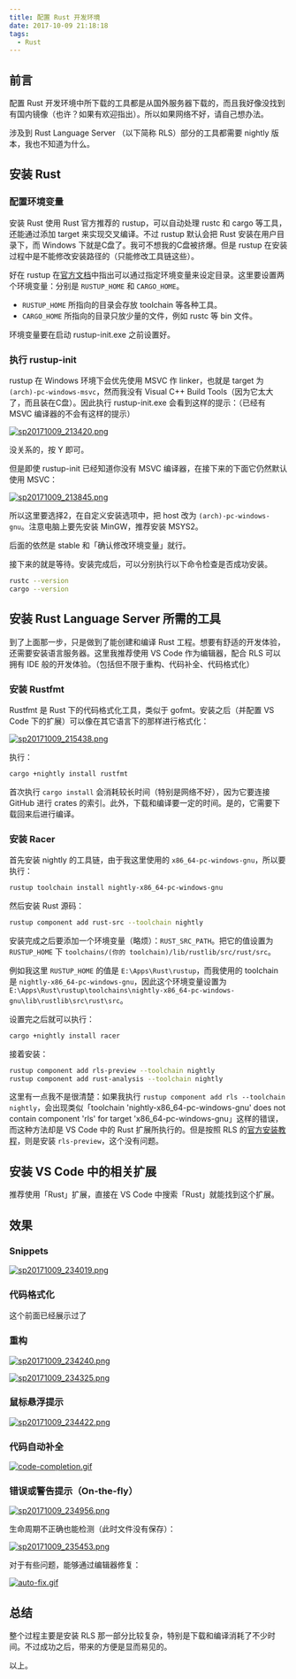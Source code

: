 ```yaml
---
title: 配置 Rust 开发环境
date: 2017-10-09 21:18:18
tags:
  - Rust
---
```


## 前言

配置 Rust 开发环境中所下载的工具都是从国外服务器下载的，而且我好像没找到有国内镜像（也许？如果有欢迎指出）。所以如果网络不好，请自己想办法。

涉及到 Rust Language Server （以下简称 RLS）部分的工具都需要 nightly 版本，我也不知道为什么。

## 安装 Rust

### 配置环境变量

安装 Rust 使用 Rust 官方推荐的 rustup，可以自动处理 rustc 和 cargo 等工具，还能通过添加 target 来实现交叉编译。不过 rustup 默认会把 Rust 安装在用户目录下，而 Windows 下就是C盘了。我可不想我的C盘被挤爆。但是 rustup 在安装过程中是不能修改安装路径的（只能修改工具链这些）。

好在 rustup 在[官方文档](https://github.com/rust-lang-nursery/rustup.rs#choosing-where-to-install)中指出可以通过指定环境变量来设定目录。这里要设置两个环境变量：分别是 `RUSTUP_HOME` 和 `CARGO_HOME`。

- `RUSTUP_HOME` 所指向的目录会存放 toolchain 等各种工具。
- `CARGO_HOME` 所指向的目录只放少量的文件，例如 rustc 等 bin 文件。

环境变量要在启动 rustup-init.exe 之前设置好。

### 执行 rustup-init

rustup 在 Windows 环境下会优先使用 MSVC 作 linker，也就是 target 为 `(arch)-pc-windows-msvc`，然而我没有 Visual C++ Build Tools（因为它太大了，而且装在C盘）。因此执行 rustup-init.exe 会看到这样的提示：（已经有 MSVC 编译器的不会有这样的提示）

[![sp20171009_213420.png](https://i.loli.net/2018/05/08/5af1c0c7f288c.png)](https://i.loli.net/2018/05/08/5af1c0c7f288c.png)

没关系的，按 Y 即可。

但是即使 rustup-init 已经知道你没有 MSVC 编译器，在接下来的下面它仍然默认使用 MSVC：

[![sp20171009_213845.png](https://i.loli.net/2018/05/08/5af1c0c81cdd3.png)](https://i.loli.net/2018/05/08/5af1c0c81cdd3.png)

所以这里要选择2，在自定义安装选项中，把 host 改为 `(arch)-pc-windows-gnu`。注意电脑上要先安装 MinGW，推荐安装 MSYS2。

后面的依然是 stable 和「确认修改环境变量」就行。

接下来的就是等待。安装完成后，可以分别执行以下命令检查是否成功安装。

```bash
rustc --version
cargo --version
```

## 安装 Rust Language Server 所需的工具

到了上面那一步，只是做到了能创建和编译 Rust 工程。想要有舒适的开发体验，还需要安装语言服务器。这里我推荐使用 VS Code 作为编辑器，配合 RLS 可以拥有 IDE 般的开发体验。（包括但不限于重构、代码补全、代码格式化）

### 安装 Rustfmt

Rustfmt 是 Rust 下的代码格式化工具，类似于 gofmt。安装之后（并配置 VS Code 下的扩展）可以像在其它语言下的那样进行格式化：

[![sp20171009_215438.png](https://i.loli.net/2018/05/08/5af1c0c39486a.png)](https://i.loli.net/2018/05/08/5af1c0c39486a.png)

执行：

```bash
cargo +nightly install rustfmt
```

首次执行 `cargo install` 会消耗较长时间（特别是网络不好），因为它要连接 GitHub 进行 crates 的索引。此外，下载和编译要一定的时间。是的，它需要下载回来后进行编译。

### 安装 Racer

首先安装 nightly 的工具链，由于我这里使用的 `x86_64-pc-windows-gnu`，所以要执行：

```bash
rustup toolchain install nightly-x86_64-pc-windows-gnu
```

然后安装 Rust 源码：

```bash
rustup component add rust-src --toolchain nightly
```

安装完成之后要添加一个环境变量（略烦）：`RUST_SRC_PATH`。把它的值设置为 `RUSTUP_HOME` 下 `toolchains/(你的 toolchain)/lib/rustlib/src/rust/src`。

例如我这里 `RUSTUP_HOME` 的值是 `E:\Apps\Rust\rustup`，而我使用的 toolchain 是 `nightly-x86_64-pc-windows-gnu`，因此这个环境变量设置为 `E:\Apps\Rust\rustup\toolchains\nightly-x86_64-pc-windows-gnu\lib\rustlib\src\rust\src`。

设置完之后就可以执行：

```bash
cargo +nightly install racer
```

接着安装：

```bash
rustup component add rls-preview --toolchain nightly
rustup component add rust-analysis --toolchain nightly
```

这里有一点我不是很清楚：如果我执行 `rustup component add rls --toolchain nightly`，会出现类似「toolchain 'nightly-x86_64-pc-windows-gnu' does not contain component 'rls' for target 'x86_64-pc-windows-gnu」这样的错误，而这种方法却是 VS Code 中的 Rust 扩展所执行的。但是按照 RLS 的[官方安装教程](https://github.com/rust-lang-nursery/rls#step-3-install-the-rls)，则是安装 `rls-preview`，这个没有问题。

## 安装 VS Code 中的相关扩展

推荐使用「Rust」扩展，直接在 VS Code 中搜索「Rust」就能找到这个扩展。

## 效果

### Snippets

[![sp20171009_234019.png](https://i.loli.net/2018/05/08/5af1c0c3a219d.png)](https://i.loli.net/2018/05/08/5af1c0c3a219d.png)

### 代码格式化

这个前面已经展示过了

### 重构

[![sp20171009_234240.png](https://i.loli.net/2018/05/08/5af1c0c3af555.png)](https://i.loli.net/2018/05/08/5af1c0c3af555.png)

[![sp20171009_234325.png](https://i.loli.net/2018/05/08/5af1c0c364a10.png)](https://i.loli.net/2018/05/08/5af1c0c364a10.png)

### 鼠标悬浮提示

[![sp20171009_234422.png](https://i.loli.net/2018/05/08/5af1c0c37dffa.png)](https://i.loli.net/2018/05/08/5af1c0c37dffa.png)

### 代码自动补全

[![code-completion.gif](https://i.loli.net/2018/05/08/5af1c0c47acbf.gif)](https://i.loli.net/2018/05/08/5af1c0c47acbf.gif)

### 错误或警告提示（On-the-fly）

[![sp20171009_234956.png](https://i.loli.net/2018/05/08/5af1c0c3df71f.png)](https://i.loli.net/2018/05/08/5af1c0c3df71f.png)

生命周期不正确也能检测（此时文件没有保存）：

[![sp20171009_235453.png](https://i.loli.net/2018/05/08/5af1c0c3823ff.png)](https://i.loli.net/2018/05/08/5af1c0c3823ff.png)

对于有些问题，能够通过编辑器修复：

[![auto-fix.gif](https://i.loli.net/2018/05/08/5af1c17bdd32d.gif)](https://i.loli.net/2018/05/08/5af1c17bdd32d.gif)

## 总结

整个过程主要是安装 RLS 那一部分比较复杂，特别是下载和编译消耗了不少时间。不过成功之后，带来的方便是显而易见的。

以上。

